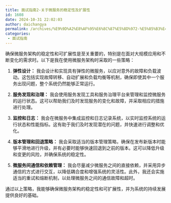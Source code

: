 ```yaml
---
title: 面试指南2-关于微服务的稳定性及扩展性
id: 1608
date: 2024-10-31 22:02:03
author: daichangya
permalink: /archives/%E9%9D%A2%E8%AF%95%E6%8C%87%E5%8D%972-%E5%85%B3%E4%BA%8E%E5%BE%AE%E6%9C%8D%E5%8A%A1%E7%9A%84%E7%A8%B3%E5%AE%9A%E6%80%A7%E5%8F%8A%E6%89%A9%E5%B1%95%E6%80%A7/
categories:
 - 面试指南
---
```


确保微服务架构的稳定性和可扩展性是至关重要的，特别是在面对大规模应用和不断变化的需求时。以下是我在使用微服务架构时采取的一些策略：

1.  **弹性设计：** 我会设计和实现具有弹性的微服务，以应对意外的故障和负载波动。这包括实现故障转移、自动扩展和负载均衡等机制，确保即使其中一个服务出现问题，整个系统仍然能够正常运行。
    
2.  **服务发现和治理：** 我会使用服务发现工具和服务治理平台来管理和监控微服务的运行状态。这可以帮助我们及时发现服务的变化和故障，并采取相应的措施进行处理。
    
3.  **监控和日志：** 我会在微服务中集成监控和日志记录系统，以实时监控系统的运行状态和性能指标。这有助于我们及时发现潜在的问题，并快速进行调整和优化。
    
4.  **版本管理和回退策略：** 我会采取适当的版本管理策略，确保在发布新版本时能够平滑地进行升级，并有必要时能够快速回退到之前的版本。这可以降低升级和变更的风险，并确保系统的稳定性。
    
5.  **微服务间通信和依赖管理：** 我会尽量减少微服务之间的直接依赖，并采用异步通信的方式进行交互，以降低耦合度和增强系统的灵活性。此外，我还会实施适当的重试和熔断机制，以处理微服务之间的通信故障和超时。
    

通过以上策略，我能够确保微服务架构的稳定性和可扩展性，并为系统的持续发展提供良好的基础。